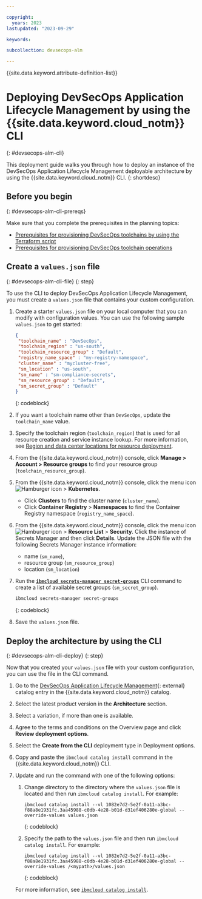 ```yaml
---

copyright:
  years: 2023
lastupdated: "2023-09-29"

keywords:

subcollection: devsecops-alm

---
```


{{site.data.keyword.attribute-definition-list}}

# Deploying DevSecOps Application Lifecycle Management by using the {{site.data.keyword.cloud_notm}} CLI
{: #devsecops-alm-cli}

This deployment guide walks you through how to deploy an instance of the DevSecOps Application Lifecycle Management deployable architecture by using the {{site.data.keyword.cloud_notm}} CLI.
{: shortdesc}

## Before you begin
{: #devsecops-alm-cli-prereqs}

Make sure that you complete the prerequisites in the planning topics:

- [Prerequisites for provisioning DevSecOps toolchains by using the Terraform script](/docs/devsecops-alm?topic=devsecops-alm-devsecops-alm-planning-req)
- [Prerequisites for provisioning DevSecOps toolchain operations](/docs/devsecops-alm?topic=devsecops-alm-devsecops-alm-ops-req)

## Create a `values.json` file
{: #devsecops-alm-cli-file}
{: step}

To use the CLI to deploy DevSecOps Application Lifecycle Management, you must create a `values.json` file that contains your custom configuration.

1. Create a starter `values.json` file on your local computer that you can modify with configuration values. You can use the following sample `values.json` to get started:

   ```json
   {
    "toolchain_name" : "DevSecOps",
    "toolchain_region" : "us-south",
    "toolchain_resource_group" : "Default",
    "registry_name_space" : "my-registry-namespace",
    "cluster_name" : "mycluster-free",
    "sm_location" : "us-south",
    "sm_name" : "sm-compliance-secrets",
    "sm_resource_group" : "Default",
    "sm_secret_group" : "Default"
   }
   ```
   {: codeblock}

1. If you want a toolchain name other than `DevSecOps`, update the `toolchain_name` value.
1. Specify the toolchain region (`toolchain_region`) that is used for all resource creation and service instance lookup. For more information, see [Region and data center locations for resource deployment](/docs/overview?topic=overview-locations).
1. From the {{site.data.keyword.cloud_notm}} console, click  **Manage > Account > Resource groups** to find your resource group (`toolchain_resource_group`).
1. From the {{site.data.keyword.cloud_notm}} console, click the menu icon ![Hamburger icon](../icons/icon_hamburger.svg) > **Kubernetes**.
    - Click **Clusters** to find the cluster name (`cluster_name`).
    - Click **Container Registry** > **Namespaces** to find the Container Registry namespace (`registry_name_space`).
1. From the {{site.data.keyword.cloud_notm}} console, click the menu icon ![Hamburger icon](../icons/icon_hamburger.svg) > **Resource List** > **Security**. Click the instance of Secrets Manager and then click **Details**. Update the JSON file with the following Secrets Manager instance information:
   - name (`sm_name`),
   - resource group (`sm_resource_group`)
   - location (`sm_location`)
1. Run the [**`ibmcloud secrets-manager secret-groups`**](/docs/secrets-manager?topic=secrets-manager-secrets-manager-cli#secrets-manager-cli-secret-groups-command) CLI command to create a list of available secret groups (`sm_secret_group`).

   ```sh
   ibmcloud secrets-manager secret-groups
   ```
   {: codeblock}

1. Save the `values.json` file.

## Deploy the architecture by using the CLI
{: #devsecops-alm-cli-deploy}
{: step}

Now that you created your `values.json` file with your custom configuration, you can use the file in the CLI command.

1. Go to the [DevSecOps Application Lifecycle Management](https://cloud.ibm.com/catalog/architecture/deploy-arch-ibm-devsecops-alm){: external} catalog entry in the {{site.data.keyword.cloud_notm}} catalog.
1. Select the latest product version in the **Architecture** section.
1. Select a variation, if more than one is available.
1. Agree to the terms and conditions on the Overview page and click **Review deployment options**.
1. Select the **Create from the CLI** deployment type in Deployment options.
1. Copy and paste the `ibmcloud catalog install` command in the {{site.data.keyword.cloud_notm}} CLI.
1. Update and run the command with one of the following options:

   1. Change directory to the directory where the `values.json` file is located and then run `ibmcloud catalog install`. For example:

      ```text
      ibmcloud catalog install --vl 1082e7d2-5e2f-0a11-a3bc-f88a8e1931fc.3aa45988-c0db-4e28-b01d-d31ef406280e-global --override-values values.json
      ```
      {: codeblock}

   1. Specify the path to the `values.json` file and then run `ibmcloud catalog install`. For example:

      ```text
      ibmcloud catalog install --vl 1082e7d2-5e2f-0a11-a3bc-f88a8e1931fc.3aa45988-c0db-4e28-b01d-d31ef406280e-global --override-values /<mypath>/values.json
      ```
      {: codeblock}

   For more information, see [`ibmcloud catalog install`](/docs/cli?topic=cli-manage-catalogs-plugin#install-software-version).
